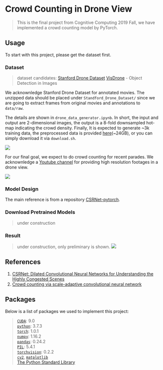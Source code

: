 Crowd Counting in Drone View
======

>This is the final project from Cognitive Computing 2019 Fall, we have implemented a crowd counting model by PyTorch. 

## Usage
To start with this project, please get the dataset first.

### Dataset
> dataset candidates:
> [Stanford Drone Dataset](http://cvgl.stanford.edu/projects/uav_data/)
> [VisDrone](https://github.com/VisDrone/VisDrone-Dataset) - Object Detection in Images

We acknownledge Stanford Drone Dataset for annotated movies. The unzipped data should be placed under `Standford_Drone_Dataset/` since we are going to extract frames from original movies and annotations to `data/raw`.  
 
The details are shown in `drone_data_generator.ipynb`. In short, the input and output are 2-dimensional images, the output is a 8-fold downsampled hot-map indicating the crowd density. Finally, It is expected to generate ~3k training data, the preprocessed data is provided [here](https://drive.google.com/drive/u/1/folders/1EsaYItpd2JU48udURYVIMkXHQh3Cf8B8)(~24GB), or you can simply download it via `download.sh`.
 
![](https://i.imgur.com/K0Occto.png)

 
For our final goal, we expect to do crowd counting for recent parades. We acknownledge a [Youtube channel](https://www.youtube.com/channel/UCJ_jxg20BXXDv-Z62rT7vyQ/videos) for providing high resolution footages in a drone view.

![](https://i.imgur.com/ZDrcpEA.jpg)


### Model Design
The main reference is from a repository [CSRNet-pytorch](https://github.com/leeyeehoo/CSRNet-pytorch).


### Download Pretrained Models
> under construction

### Result
> under construction, only preliminary is shown.
![](https://i.imgur.com/7Mo2bfT.png)

## References
1. [CSRNet: Dilated Convolutional Neural Networks for Understanding the Highly Congested Scenes](https://arxiv.org/pdf/1802.10062.pdf)
2. [Crowd counting via scale-adaptive convolutional neural network](https://arxiv.org/pdf/1711.04433.pdf)

## Packages
Below is a list of packages we used to implement this project:

> [`CUDA`](https://www.h5py.org/https://developer.nvidia.com/cuda-90-download-archive?target_os=Windows&target_arch=x86_64): 9.0  
> [`python`](https://www.python.org/): 3.7.3  
> [`torch`](https://pytorch.org/): 1.0.1  
> [`numpy`](http://www.numpy.org/): 1.16.2  
> [`pandas`](https://pandas.pydata.org/): 0.24.2  
> [`PIL`](https://pypi.org/project/Pillow/): 5.4.1  
> [`torchvision`](https://pypi.org/project/torchvision/): 0.2.2  
> [`cv2`](https://pypi.org/project/opencv-python/), [`matplotlib`](https://matplotlib.org/)   
> [The Python Standard Library](https://docs.python.org/3/library/)

